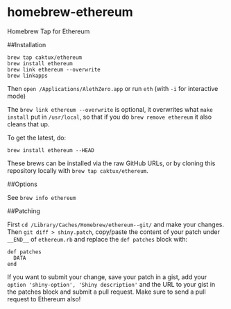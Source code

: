 homebrew-ethereum
=================

Homebrew Tap for Ethereum

##Installation

```
brew tap caktux/ethereum
brew install ethereum
brew link ethereum --overwrite
brew linkapps
```

Then `open /Applications/AlethZero.app` or run `eth` (with `-i` for interactive mode)

The `brew link ethereum --overwrite` is optional, it overwrites what `make install` put in `/usr/local`, so that if you do `brew remove ethereum` it also cleans that up.

To get the latest, do:
```
brew install ethereum --HEAD
```

These brews can be installed via the raw GitHub URLs, or by cloning this
repository locally with `brew tap caktux/ethereum`.

##Options

See `brew info ethereum`


##Patching

First `cd /Library/Caches/Homebrew/ethereum--git/` and make your changes. Then `git diff > shiny.patch`, copy/paste the content of your patch under `__END__` of `ethereum.rb` and replace the `def patches` block with:

```
def patches
  DATA
end
```

If you want to submit your change, save your patch in a gist, add your `option 'shiny-option', 'Shiny description'` and the URL to your gist in the patches block and submit a pull request. Make sure to send a pull request to Ethereum also!
